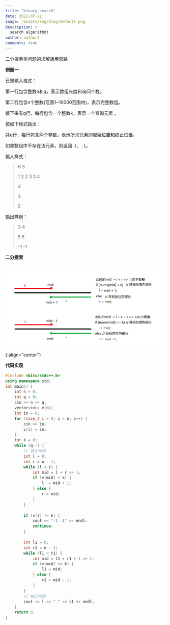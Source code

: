 ```yaml
---
title: "binary-search"
date: 2022-07-22
image: /assets/img/blog/default.png
description: >
  search algorithm!
author: author2
comments: true
---
```


二分搜索类问题的求解通用思路

**例题一**

已知输入格式：

第一行包含整数n和q，表示数组长度和询问个数。

第二行包含n个整数(范围1~10000范围内)，表示完整数组。

接下来有q行，每行包含一个整数k，表示一个查询元素 。

按如下格式输出：

共q行，每行包含两个整数，表示所求元素的起始位置和终止位置。

如果数组中不存在该元素，则返回`-1, -1`。

输入样式：

> 6 3
>
> 1 2 2 3 3 4
>
> 3
>
> 4
>
> 5

输出样例：

> 3  4
>
> 5  5
>
> -1 -1



**二分搜索**

![binary_search](/assets/img/blog/binary_search.png){:align="center"}

**代码实现**

```cpp
#include <bits/stdc++.h>
using namespace std;
int main() {
    int n = 0;
    int q = 0;
    cin >> n >> q;
    vector<int> v(n);
    int in = 0;
    for (size_t i = 0; i < n; i++) {
        cin >> in;
        v[i] = in;
    }
    int k = 0;
    while (q--) {
        // 核心代码
        int l = 0;
        int r = n - 1;
        while (l < r) {
            int mid = l + r >> 1;
            if (v[mid] < k) {
                l  = mid + 1;
            } else {
                r = mid;
            }
        }

        if (v[l] != k) {
            cout << "-1 -1" << endl;
            continue;
        }

        int l1 = 0;
        int r1 = n - 1;
        while (l1 < r1) {
            int mid = l1 + r1 + 1 >> 1;
            if (v[mid] <= k) {
                l1 = mid;
            } else {
                r1 = mid - 1;
            }
        }
        // 核心代码
        cout << l << " " << l1 << endl;
    }
    return 0;
}
```

